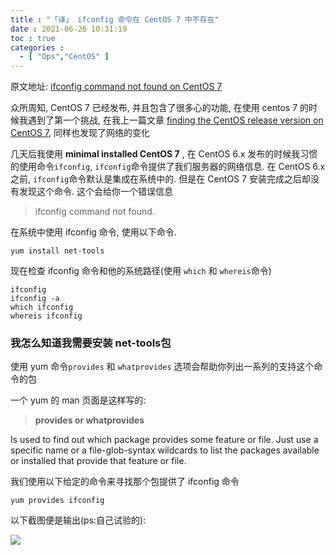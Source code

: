 ```yaml
---
title : "「译」 ifconfig 命令在 CentOS 7 中不存在"
date : 2021-06-26 10:31:19
toc : true
categories :
  - [ "Ops","CentOS" ]
---
```


原文地址: [ifconfig command not found on CentOS 7](http://sharadchhetri.com/2014/07/25/ifconfig-command-found-centos-7/)

众所周知, CentOS 7 已经发布, 并且包含了很多心的功能, 在使用 centos 7 的时候我遇到了第一个挑战,
在我上一篇文章  [finding the CentOS release version on CentOS 7](http://sharadchhetri.com/2014/07/24/how-to-find-centos-linux-release-version-on-centos-7-series/),
同样也发现了网络的变化

几天后我使用  **minimal installed CentOS 7** , 在 CentOS 6.x 发布的时候我习惯的使用命令`ifconfig`, `ifconfig`命令提供了我们服务器的网络信息. 在 CentOS 6.x
之前, `ifconfig`命令默认是集成在系统中的. 但是在 CentOS 7 安装完成之后却没有发现这个命令. 这个会给你一个错误信息

> ifconfig command not found.


在系统中使用 ifconfig 命令, 使用以下命令.

```
yum install net-tools
```

现在检查 ifconfig 命令和他的系统路径(使用 `which` 和 `whereis`命令)

```
ifconfig
ifconfig -a
which ifconfig
whereis ifconfig
```

### 我怎么知道我需要安装 net-tools包

使用 yum 命令`provides` 和 `whatprovides` 选项会帮助你列出一系列的支持这个命令的包

一个 yum 的 man 页面是这样写的:

> **provides or whatprovides**


Is used to find out which package provides some feature or file. Just use a specific name or a file-glob-syntax wildcards to list the packages available or
installed that provide that feature or file.

我们使用以下给定的命令来寻找那个包提供了 ifconfig 命令

```
yum provides ifconfig
```

以下截图便是输出(ps:自己试验的):

![](https://file.wulicode.com/yuque/202208/04/15/0021HVAH05Yl.png)

